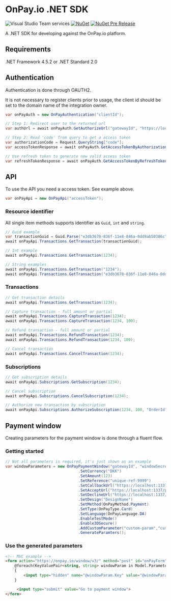 # OnPay.io .NET SDK

![Visual Studio Team services](https://img.shields.io/vso/build/pi-applications-dk/8c43066a-ced2-41f9-822b-b5a7154a9b31/76.svg)
[![NuGet](https://img.shields.io/nuget/v/PI.OnPay.svg)](https://www.nuget.org/packages/PI.OnPay/)
[![NuGet Pre Release](https://img.shields.io/nuget/vpre/PI.OnPay.svg)](https://www.nuget.org/packages/PI.OnPay/)

A .NET SDK for developing against the OnPay.io platform.

## Requirements
.NET Framework 4.5.2 or .NET Standard 2.0

## Authentication

Authentication is done through OAUTH2.

It is not necessary to register clients prior to usage, the client id should be set to the domain name of the integration owner.

```csharp
var onPayAuth = new OnPayAuthentication("clientId");

// Step 1: Redirect user to the returned url
var authUrl = await onPayAuth.GetAuthorizeUrl("gatewayId", "https://localhost:1337/onpay-auth");

// Step 2: Read 'code' from query to get a access token
var authorizationCode = Request.QueryString["code"];
var accessTokenResponse = await onPayAuth.GetAccessTokenByAuthorizationCode(authorizationCode, "redirectUri");

// Use refresh token to generate new valid access token
var refreshTokenResponse = await onPayAuth.GetAccessTokenByRefreshToken(accessTokenResponse.refresh_token);
```

## API

To use the API you need a access token. See example above.
```csharp
var onPayApi = new OnPayApi("accessToken");
```

### Resource identifier

All single item methods supports identifier as `Guid`, `int` and `string`.
```csharp
// Guid example
var transactionGuid = Guid.Parse("e3db3678-836f-11e8-846a-0dd9ab50386c");
await onPayApi.Transactions.GetTransaction(transactionGuid);

// Int example
await onPayApi.Transactions.GetTransaction(1234);

// String examples
await onPayApi.Transactions.GetTransaction("1234");
await onPayApi.Transactions.GetTransaction("e3db3678-836f-11e8-846a-0dd9ab50386c");
```


### Transactions
```csharp
// Get transaction details
await onPayApi.Transactions.GetTransaction(1234);

// Capture transaction - full amount or partial
await onPayApi.Transactions.CaptureTransaction(1234);
await onPayApi.Transactions.CaptureTransaction(1234, 100);

// Refund transaction - full amount or partial
await onPayApi.Transactions.RefundTransaction(1234);
await onPayApi.Transactions.RefundTransaction(1234, 100);

// Cancel transaction
await onPayApi.Transactions.CancelTransaction(1234);
```

### Subscriptions
```csharp
// Get subscription details
await onPayApi.Subscriptions.GetSubscription(1234);

// Cancel subscription
await onPayApi.Subscriptions.CancelSubscription(1234);

// Authorize new transaction by subscription
await onPayApi.Subscriptions.AuthorizeSubscription(1234, 100, "OrderId");
```

## Payment window

Creating parameters for the payment window is done through a fluent flow.

### Getting started
```csharp
// Not all parameters is required, it's just shown as an example
var windowParameters = new OnPayPaymentWindow("gatewayId", "windowSecret")
                                .SetCurrency("DKK")
                                .SetAmount(123)
                                .SetReference("unique-ref-9999")
                                .SetCallbackUrl("https://localhost:1337/payment/callback")
                                .SetAcceptUrl("https://localhost:1337/payment/accept")
                                .SetDeclineUrl("https://localhost:1337/payment/decline")
                                .SetDesign("DesignName")
                                .SetMethod(OnPayMethod.Payment)
                                .SetType(OnPayType.Card)
                                .SetLanguage(OnPayLanguage.DA)
                                .EnableTestMode() 
                                .Enable3DSecure()
                                .AddCustomParameter("custom-param","custom-value")
                                .GenerateParamters();
```

### Use the generated parameters
```html
<!-- MVC example -->
<form action="https://onpay.io/window/v3/" method="post" id="onPayForm">
	@foreach(KeyValuePair<string, string> windowParam in Model.Parameters)
	{
		<input type="hidden" name="@windowParam.Key" value="@windowParam.Value" />
	}

	 <input type="submit" value="Go to payment window">
</form>
```